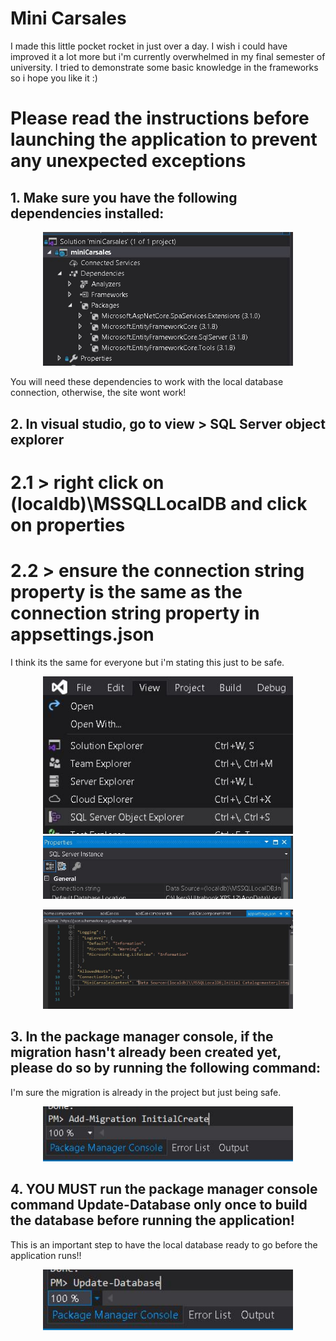 # Mini Carsales

I made this little pocket rocket in just over a day. I wish i could have improved it a lot more but i'm currently overwhelmed in my final semester of university. I tried to demonstrate some basic knowledge in the frameworks so i hope you like it :)

# Please read the instructions before launching the application to prevent any unexpected exceptions


## 1. Make sure you have the following dependencies installed:
 <p align="center"> 
    <img src="README_img/dependencies.jpg" alt="dependencies" width="400">
 </p>
You will need these dependencies to work with the local database connection, otherwise, the site wont work!

## 2. In visual studio, go to view > SQL Server object explorer
# 2.1 > right click on (localdb)\\MSSQLLocalDB and click on properties
# 2.2 > ensure the connection string property is the same as the connection string property in appsettings.json

I think its the same for everyone but i'm stating this just to be safe.
 <p align="center"> 
    <img src="README_img/sqlexplorer.jpg" alt="sqlexplorer" width="400">
    <img src="README_img/connectionstring2.jpg" alt="connectionstring2" width="400">
 </p>
  <p align="center"> 
    <img src="README_img/connectionstring.jpg" alt="connectionstring" width="400">
 </p>

## 3. In the package manager console, if the migration hasn't already been created yet, please do so by running the following command:

I'm sure the migration is already in the project but just being safe.
  <p align="center"> 
    <img src="README_img/add-migration.jpg" alt="Add-Migration InitialCreate" width="400">
 </p>

## 4. YOU MUST run the package manager console command Update-Database only once to build the database before running the application!

This is an important step to have the local database ready to go before the application runs!!
  <p align="center"> 
    <img src="README_img/update-database.jpg" alt="Update-Database" width="400">
 </p>
 